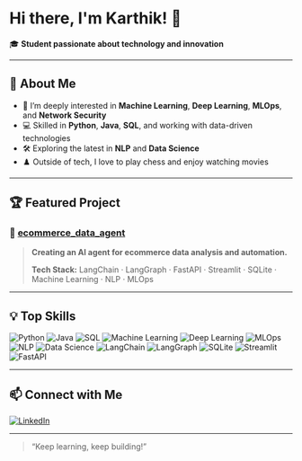 # Hi there, I'm Karthik! 👋

🎓 **Student passionate about technology and innovation**

---

## 🚀 About Me

- 🔬 I’m deeply interested in **Machine Learning**, **Deep Learning**, **MLOps**, and **Network Security**
- 💻 Skilled in **Python**, **Java**, **SQL**, and working with data-driven technologies  
- 🛠️ Exploring the latest in **NLP** and **Data Science**
- ♟️ Outside of tech, I love to play chess and enjoy watching movies

---

## 🏆 Featured Project

### 🚨 [ecommerce_data_agent](https://github.com/katta-karthik/ai_agent_for_ecommerce-data)
> **Creating an AI agent for ecommerce data analysis and automation.**
>
> **Tech Stack:** LangChain · LangGraph · FastAPI · Streamlit · SQLite · Machine Learning · NLP · MLOps

---

## 💡 Top Skills

![Python](https://img.shields.io/badge/-Python-3776AB?logo=python&logoColor=white&style=flat)
![Java](https://img.shields.io/badge/-Java-007396?logo=java&logoColor=white&style=flat)
![SQL](https://img.shields.io/badge/-SQL-e48e00?logo=sqlite&logoColor=white&style=flat)
![Machine Learning](https://img.shields.io/badge/-Machine%20Learning-10263a?logo=scikit-learn&logoColor=white&style=flat)
![Deep Learning](https://img.shields.io/badge/-Deep%20Learning-1a237e?logo=tensorflow&logoColor=white&style=flat)
![MLOps](https://img.shields.io/badge/-MLOps-ff9800?logo=dvc&logoColor=white&style=flat)
![NLP](https://img.shields.io/badge/-NLP-6a1b9a?logo=spacy&logoColor=white&style=flat)
![Data Science](https://img.shields.io/badge/-Data%20Science-0288d1?logo=pandas&logoColor=white&style=flat)
![LangChain](https://img.shields.io/badge/-LangChain-00b894?logo=chainlink&logoColor=white&style=flat)
![LangGraph](https://img.shields.io/badge/-LangGraph-c44569?style=flat)
![SQLite](https://img.shields.io/badge/-SQLite-003b57?logo=sqlite&logoColor=white&style=flat)
![Streamlit](https://img.shields.io/badge/-Streamlit-ff4b4b?logo=streamlit&logoColor=white&style=flat)
![FastAPI](https://img.shields.io/badge/-FastAPI-009688?logo=fastapi&logoColor=white&style=flat)

---

## 📫 Connect with Me

[![LinkedIn](https://img.shields.io/badge/-Karthik%20Katta-0077B5?logo=linkedin&logoColor=white&style=flat)](https://www.linkedin.com/in/katta-karthik/)

---

> “Keep learning, keep building!”
